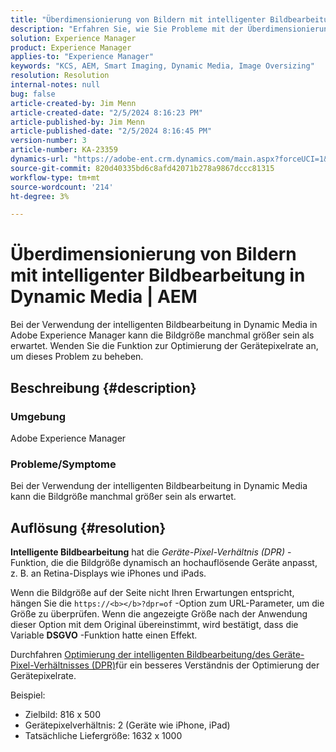```yaml
---
title: "Überdimensionierung von Bildern mit intelligenter Bildbearbeitung in Dynamic Media | AEM"
description: "Erfahren Sie, wie Sie Probleme mit der Überdimensionierung von Bildern beheben können, wenn die Funktion für intelligente Bildbearbeitung in Dynamic Media verwendet wird. Wenden Sie die Optimierungsfunktion für das Gerätepixelverhältnis an."
solution: Experience Manager
product: Experience Manager
applies-to: "Experience Manager"
keywords: "KCS, AEM, Smart Imaging, Dynamic Media, Image Oversizing"
resolution: Resolution
internal-notes: null
bug: false
article-created-by: Jim Menn
article-created-date: "2/5/2024 8:16:23 PM"
article-published-by: Jim Menn
article-published-date: "2/5/2024 8:16:45 PM"
version-number: 3
article-number: KA-23359
dynamics-url: "https://adobe-ent.crm.dynamics.com/main.aspx?forceUCI=1&pagetype=entityrecord&etn=knowledgearticle&id=c685a56c-63c4-ee11-9079-6045bd006268"
source-git-commit: 820d40335bd6c8afd42071b278a9867dccc81315
workflow-type: tm+mt
source-wordcount: '214'
ht-degree: 3%

---
```


# Überdimensionierung von Bildern mit intelligenter Bildbearbeitung in Dynamic Media | AEM


Bei der Verwendung der intelligenten Bildbearbeitung in Dynamic Media in Adobe Experience Manager kann die Bildgröße manchmal größer sein als erwartet. Wenden Sie die Funktion zur Optimierung der Gerätepixelrate an, um dieses Problem zu beheben.

## Beschreibung {#description}


### <b>Umgebung</b>

Adobe Experience Manager

### <b>Probleme/Symptome</b>

Bei der Verwendung der intelligenten Bildbearbeitung in Dynamic Media kann die Bildgröße manchmal größer sein als erwartet.


## Auflösung {#resolution}


<b>Intelligente Bildbearbeitung</b> hat die *Geräte-Pixel-Verhältnis (DPR)* -Funktion, die die Bildgröße dynamisch an hochauflösende Geräte anpasst, z. B. an Retina-Displays wie iPhones und iPads.

Wenn die Bildgröße auf der Seite nicht Ihren Erwartungen entspricht, hängen Sie die `https://<b></b>?dpr=of` -Option zum URL-Parameter, um die Größe zu überprüfen. Wenn die angezeigte Größe nach der Anwendung dieser Option mit dem Original übereinstimmt, wird bestätigt, dass die Variable <b>DSGVO</b> -Funktion hatte einen Effekt.

Durchfahren [Optimierung der intelligenten Bildbearbeitung/des Geräte-Pixel-Verhältnisses (DPR)](https://experienceleague.adobe.com/docs/experience-manager-65/assets/dynamic/imaging-faq.html#dpr)für ein besseres Verständnis der Optimierung der Gerätepixelrate.

Beispiel:

- Zielbild: 816 x 500
- Gerätepixelverhältnis: 2 (Geräte wie iPhone, iPad)
- Tatsächliche Liefergröße: 1632 x 1000

